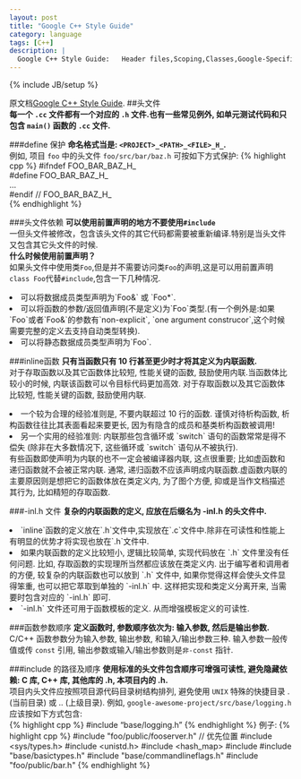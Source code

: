 ```yaml
---
layout: post
title: "Google C++ Style Guide"
category: language 
tags: [C++]
description: |
  Google C++ Style Guide:   Header files,Scoping,Classes,Google-Specific Magic,Other C++ Features,Naming,Comments,Formatting,Exceptions to the Rules.
---
```

{% include JB/setup %}

原文档[Google C++ Style Guide](http://google-styleguide.googlecode.com/svn/trunk/cppguide.xml). 
##头文件  
**每一个 `.cc` 文件都有一个对应的 `.h` 文件.也有一些常见例外, 如单元测试代码和只包含 `main()` 函数的 `.cc` 文件.**    

###define 保护
**命名格式当是: `<PROJECT>_<PATH>_<FILE>_H_`.**  
例如, 项目 `foo` 中的头文件 `foo/src/bar/baz.h` 可按如下方式保护:
{% highlight cpp %}
    #ifndef FOO_BAR_BAZ_H_  
    #define FOO_BAR_BAZ_H_  
    …  
    #endif // FOO_BAR_BAZ_H_  
{% endhighlight %}

###头文件依赖
**可以使用前置声明的地方不要使用`#include`**  
一但头文件被修改，包含该头文件的其它代码都需要被重新编译.特别是当头文件又包含其它头文件的时候.  
**什么时候使用前置声明？**  
如果头文件中使用类`Foo`,但是并不需要访问类`Foo`的声明,这是可以用前置声明`class Foo`代替`#include`,包含一下几种情况.   
<li>可以将数据成员类型声明为`Foo&` 或 `Foo*`.</li>
<li>可以将函数的参数/返回值声明(不是定义)为`Foo`类型.(有一个例外是:如果`Foo`或者`Foo&`的参数有`non-explicit`, 
`one argument construcor`,这个时候需要完整的定义去支持自动类型转换).</li> 
<li>可以将静态数据成员类型声明为`Foo`.</li>

###inline函数
**只有当函数只有 10 行甚至更少时才将其定义为内联函数.**  
对于存取函数以及其它函数体比较短, 性能关键的函数, 鼓励使用内联.当函数体比较小的时候, 内联该函数可以令目标代码更加高效. 对于存取函数以及其它函数体比较短, 性能关键的函数, 鼓励使用内联.  
<li>一个较为合理的经验准则是, 不要内联超过 10 行的函数. 谨慎对待析构函数, 析构函数往往比其表面看起来要更长, 因为有隐含的成员和基类析构函数被调用!</li>
<li>另一个实用的经验准则: 内联那些包含循环或 `switch` 语句的函数常常是得不偿失 (除非在大多数情况下, 这些循环或 `switch` 语句从不被执行).</li>
有些函数即使声明为内联的也不一定会被编译器内联, 这点很重要; 比如虚函数和递归函数就不会被正常内联. 通常, 递归函数不应该声明成内联函数.虚函数内联的主要原因则是想把它的函数体放在类定义内, 为了图个方便, 抑或是当作文档描述其行为, 比如精短的存取函数.  

###-inl.h 文件
**复杂的内联函数的定义, 应放在后缀名为 -inl.h 的头文件中.**  
<li>`inline`函数的定义放在`.h`文件中,实现放在`.c`文件中.除非在可读性和性能上有明显的优势才将实现也放在`.h`文件中.</li>
<li>如果内联函数的定义比较短小, 逻辑比较简单, 实现代码放在 `.h` 文件里没有任何问题. 比如, 存取函数的实现理所当然都应该放在类定义内. 出于编写者和调用者的方便, 较复杂的内联函数也可以放到 `.h` 文件中, 如果你觉得这样会使头文件显得笨重, 也可以把它萃取到单独的 `-inl.h` 中. 这样把实现和类定义分离开来, 当需要时包含对应的 `-inl.h` 即可.</li>
<li>`-inl.h` 文件还可用于函数模板的定义. 从而增强模板定义的可读性.</li>

###函数参数顺序
**定义函数时, 参数顺序依次为: 输入参数, 然后是输出参数.**  
C/C++ 函数参数分为输入参数, 输出参数, 和输入/输出参数三种. 输入参数一般传值或传 `const` 引用, 输出参数或输入/输出参数则是`非-const` 指针.   

###include 的路径及顺序
**使用标准的头文件包含顺序可增强可读性, 避免隐藏依赖: C 库, C++ 库, 其他库的 .h, 本项目内的 .h.**  
项目内头文件应按照项目源代码目录树结构排列, 避免使用 `UNIX` 特殊的快捷目录 . (当前目录) 或 .. (上级目录). 例如, `google-awesome-project/src/base/logging.h` 应该按如下方式包含:  
{% highlight cpp %}
    #include “base/logging.h”
{% endhighlight %}
例子:
{% highlight cpp %}
    #include "foo/public/fooserver.h" // 优先位置
    #include <sys/types.h>
    #include <unistd.h>
    #include <hash_map>
    #include <vector>
    #include "base/basictypes.h"
    #include "base/commandlineflags.h"
    #include "foo/public/bar.h"
{% endhighlight %}


